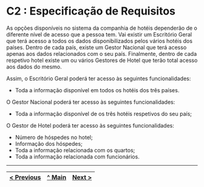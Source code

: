 # C2 : Especificação de Requisitos

As opções disponíveis no sistema da companhia de hotéis dependerão de o diferente nível de acesso que a pessoa tem. Vai existir um Escritório Geral que terá acesso a todos os dados disponibilizados pelos vários hotéis dos países. Dentro de cada país, existe um Gestor Nacional que terá acesso apenas aos dados relacionados com o seu país. Finalmente, dentro de cada respetivo hotel existe um ou vários Gestores de Hotel que terão total acesso aos dados do mesmo.

Assim, o Escritório Geral poderá ter acesso às seguintes funcionalidades:

- Toda a informação disponível em todos os hotéis dos três países.

O Gestor Nacional poderá ter acesso às seguintes funcionalidades:

- Toda a informação disponível de os três hotéis respetivos do seu país;

O Gestor de Hotel poderá ter acesso às seguintes funcionalidades:

- Número de hóspedes no hotel;
- Informação dos hóspedes;
- Toda a informação relacionada com os quartos;
- Toda a informação relacionada com funcionários.

---
[< Previous](rei01.md) | [^ Main](https://github.com/SIBD02/TrabalhoFinal/) | [Next >](rei03.md)
:--- | :---: | ---: 
